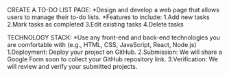 CREATE A TO-DO LIST PAGE: *Design and develop a web page that allows users to manage their to-do lists.
*Features to include:
1.Add new tasks
2.Mark tasks as completed
3.Edit existing tasks
4.Delete tasks

TECHNOLOGY STACK:
*Use any front-end and back-end technologies you are comfortable with (e.g., HTML, CSS, JavaScript, React, Node.js)
1.Deployment: Deploy your project on GitHub.
2.Submission: We will share a Google Form soon to collect your GitHub repository link.
3.Verification: We will review and verify your submitted projects.
